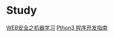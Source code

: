 # Study 
[WEB安全之机器学习](https://github.com/wxcon/Study/tree/main/WEB%E5%AE%89%E5%85%A8%E4%B9%8B%E6%9C%BA%E5%99%A8%E5%AD%A6%E4%B9%A0)
[Pthon3 程序开发指南](https://github.com/wxcon/Study/tree/main/Python3%20%E7%A8%8B%E5%BA%8F%E5%BC%80%E5%8F%91%E6%8C%87%E5%8D%97)



